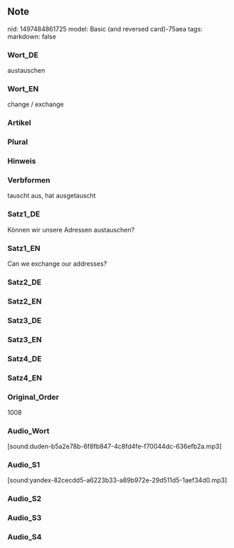 ## Note
nid: 1497484861725
model: Basic (and reversed card)-75aea
tags: 
markdown: false

### Wort_DE
austauschen

### Wort_EN
change / exchange

### Artikel


### Plural


### Hinweis


### Verbformen
tauscht aus, hat ausgetauscht

### Satz1_DE
Können wir unsere Adressen austauschen?

### Satz1_EN
Can we exchange our addresses?

### Satz2_DE


### Satz2_EN


### Satz3_DE


### Satz3_EN


### Satz4_DE


### Satz4_EN


### Original_Order
1008

### Audio_Wort
[sound:duden-b5a2e78b-6f8fb847-4c8fd4fe-f70044dc-636efb2a.mp3]

### Audio_S1
[sound:yandex-82cecdd5-a6223b33-a89b972e-29d511d5-1aef34d0.mp3]

### Audio_S2


### Audio_S3


### Audio_S4

